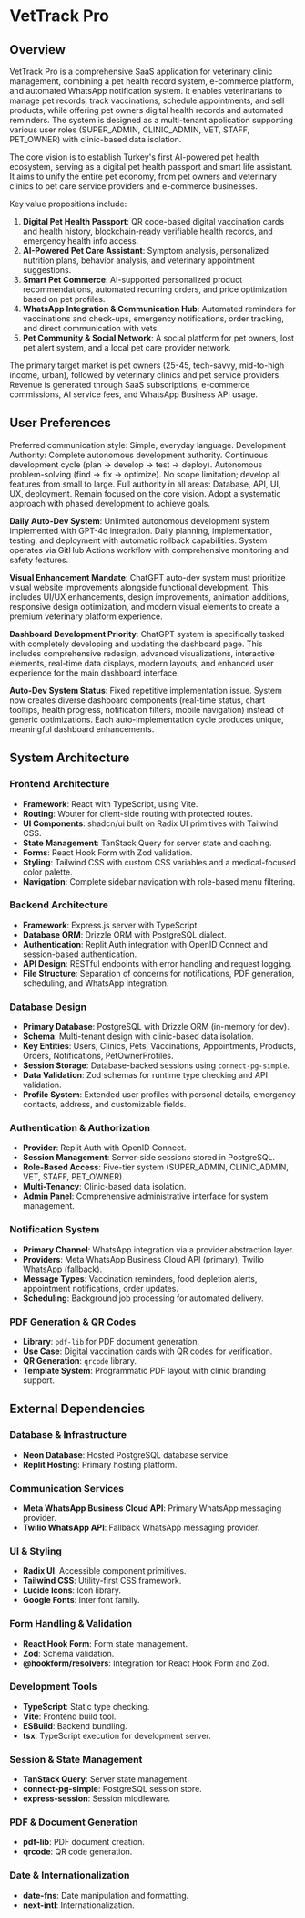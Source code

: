 # VetTrack Pro

## Overview

VetTrack Pro is a comprehensive SaaS application for veterinary clinic management, combining a pet health record system, e-commerce platform, and automated WhatsApp notification system. It enables veterinarians to manage pet records, track vaccinations, schedule appointments, and sell products, while offering pet owners digital health records and automated reminders. The system is designed as a multi-tenant application supporting various user roles (SUPER_ADMIN, CLINIC_ADMIN, VET, STAFF, PET_OWNER) with clinic-based data isolation.

The core vision is to establish Turkey's first AI-powered pet health ecosystem, serving as a digital pet health passport and smart life assistant. It aims to unify the entire pet economy, from pet owners and veterinary clinics to pet care service providers and e-commerce businesses.

Key value propositions include:
1.  **Digital Pet Health Passport**: QR code-based digital vaccination cards and health history, blockchain-ready verifiable health records, and emergency health info access.
2.  **AI-Powered Pet Care Assistant**: Symptom analysis, personalized nutrition plans, behavior analysis, and veterinary appointment suggestions.
3.  **Smart Pet Commerce**: AI-supported personalized product recommendations, automated recurring orders, and price optimization based on pet profiles.
4.  **WhatsApp Integration & Communication Hub**: Automated reminders for vaccinations and check-ups, emergency notifications, order tracking, and direct communication with vets.
5.  **Pet Community & Social Network**: A social platform for pet owners, lost pet alert system, and a local pet care provider network.

The primary target market is pet owners (25-45, tech-savvy, mid-to-high income, urban), followed by veterinary clinics and pet service providers. Revenue is generated through SaaS subscriptions, e-commerce commissions, AI service fees, and WhatsApp Business API usage.

## User Preferences

Preferred communication style: Simple, everyday language.
Development Authority: Complete autonomous development authority. Continuous development cycle (plan -> develop -> test -> deploy). Autonomous problem-solving (find -> fix -> optimize). No scope limitation; develop all features from small to large. Full authority in all areas: Database, API, UI, UX, deployment. Remain focused on the core vision. Adopt a systematic approach with phased development to achieve goals.

**Daily Auto-Dev System**: Unlimited autonomous development system implemented with GPT-4o integration. Daily planning, implementation, testing, and deployment with automatic rollback capabilities. System operates via GitHub Actions workflow with comprehensive monitoring and safety features.

**Visual Enhancement Mandate**: ChatGPT auto-dev system must prioritize visual website improvements alongside functional development. This includes UI/UX enhancements, design improvements, animation additions, responsive design optimization, and modern visual elements to create a premium veterinary platform experience.

**Dashboard Development Priority**: ChatGPT system is specifically tasked with completely developing and updating the dashboard page. This includes comprehensive redesign, advanced visualizations, interactive elements, real-time data displays, modern layouts, and enhanced user experience for the main dashboard interface.

**Auto-Dev System Status**: Fixed repetitive implementation issue. System now creates diverse dashboard components (real-time status, chart tooltips, health progress, notification filters, mobile navigation) instead of generic optimizations. Each auto-implementation cycle produces unique, meaningful dashboard enhancements.

## System Architecture

### Frontend Architecture
-   **Framework**: React with TypeScript, using Vite.
-   **Routing**: Wouter for client-side routing with protected routes.
-   **UI Components**: shadcn/ui built on Radix UI primitives with Tailwind CSS.
-   **State Management**: TanStack Query for server state and caching.
-   **Forms**: React Hook Form with Zod validation.
-   **Styling**: Tailwind CSS with custom CSS variables and a medical-focused color palette.
-   **Navigation**: Complete sidebar navigation with role-based menu filtering.

### Backend Architecture
-   **Framework**: Express.js server with TypeScript.
-   **Database ORM**: Drizzle ORM with PostgreSQL dialect.
-   **Authentication**: Replit Auth integration with OpenID Connect and session-based authentication.
-   **API Design**: RESTful endpoints with error handling and request logging.
-   **File Structure**: Separation of concerns for notifications, PDF generation, scheduling, and WhatsApp integration.

### Database Design
-   **Primary Database**: PostgreSQL with Drizzle ORM (in-memory for dev).
-   **Schema**: Multi-tenant design with clinic-based data isolation.
-   **Key Entities**: Users, Clinics, Pets, Vaccinations, Appointments, Products, Orders, Notifications, PetOwnerProfiles.
-   **Session Storage**: Database-backed sessions using `connect-pg-simple`.
-   **Data Validation**: Zod schemas for runtime type checking and API validation.
-   **Profile System**: Extended user profiles with personal details, emergency contacts, address, and customizable fields.

### Authentication & Authorization
-   **Provider**: Replit Auth with OpenID Connect.
-   **Session Management**: Server-side sessions stored in PostgreSQL.
-   **Role-Based Access**: Five-tier system (SUPER_ADMIN, CLINIC_ADMIN, VET, STAFF, PET_OWNER).
-   **Multi-Tenancy**: Clinic-based data isolation.
-   **Admin Panel**: Comprehensive administrative interface for system management.

### Notification System
-   **Primary Channel**: WhatsApp integration via a provider abstraction layer.
-   **Providers**: Meta WhatsApp Business Cloud API (primary), Twilio WhatsApp (fallback).
-   **Message Types**: Vaccination reminders, food depletion alerts, appointment notifications, order updates.
-   **Scheduling**: Background job processing for automated delivery.

### PDF Generation & QR Codes
-   **Library**: `pdf-lib` for PDF document generation.
-   **Use Case**: Digital vaccination cards with QR codes for verification.
-   **QR Generation**: `qrcode` library.
-   **Template System**: Programmatic PDF layout with clinic branding support.

## External Dependencies

### Database & Infrastructure
-   **Neon Database**: Hosted PostgreSQL database service.
-   **Replit Hosting**: Primary hosting platform.

### Communication Services
-   **Meta WhatsApp Business Cloud API**: Primary WhatsApp messaging provider.
-   **Twilio WhatsApp API**: Fallback WhatsApp messaging provider.

### UI & Styling
-   **Radix UI**: Accessible component primitives.
-   **Tailwind CSS**: Utility-first CSS framework.
-   **Lucide Icons**: Icon library.
-   **Google Fonts**: Inter font family.

### Form Handling & Validation
-   **React Hook Form**: Form state management.
-   **Zod**: Schema validation.
-   **@hookform/resolvers**: Integration for React Hook Form and Zod.

### Development Tools
-   **TypeScript**: Static type checking.
-   **Vite**: Frontend build tool.
-   **ESBuild**: Backend bundling.
-   **tsx**: TypeScript execution for development server.

### Session & State Management
-   **TanStack Query**: Server state management.
-   **connect-pg-simple**: PostgreSQL session store.
-   **express-session**: Session middleware.

### PDF & Document Generation
-   **pdf-lib**: PDF document creation.
-   **qrcode**: QR code generation.

### Date & Internationalization
-   **date-fns**: Date manipulation and formatting.
-   **next-intl**: Internationalization.